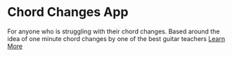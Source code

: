 # Chord Changes App

For anyone who is struggling with their chord changes. Based around the idea of one minute chord changes by one of the best guitar teachers [Learn More](https://www.justinguitar.com/guitar-lessons/stage-1-one-minute-changes-bc-115)
